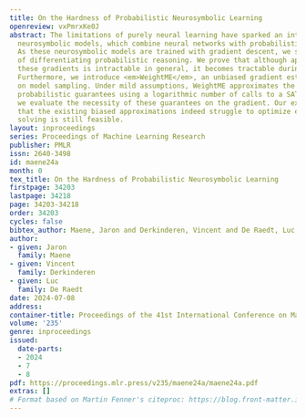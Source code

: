 ```yaml
---
title: On the Hardness of Probabilistic Neurosymbolic Learning
openreview: vxPmrxKe0J
abstract: The limitations of purely neural learning have sparked an interest in probabilistic
  neurosymbolic models, which combine neural networks with probabilistic logical reasoning.
  As these neurosymbolic models are trained with gradient descent, we study the complexity
  of differentiating probabilistic reasoning. We prove that although approximating
  these gradients is intractable in general, it becomes tractable during training.
  Furthermore, we introduce <em>WeightME</em>, an unbiased gradient estimator based
  on model sampling. Under mild assumptions, WeightME approximates the gradient with
  probabilistic guarantees using a logarithmic number of calls to a SAT solver. Lastly,
  we evaluate the necessity of these guarantees on the gradient. Our experiments indicate
  that the existing biased approximations indeed struggle to optimize even when exact
  solving is still feasible.
layout: inproceedings
series: Proceedings of Machine Learning Research
publisher: PMLR
issn: 2640-3498
id: maene24a
month: 0
tex_title: On the Hardness of Probabilistic Neurosymbolic Learning
firstpage: 34203
lastpage: 34218
page: 34203-34218
order: 34203
cycles: false
bibtex_author: Maene, Jaron and Derkinderen, Vincent and De Raedt, Luc
author:
- given: Jaron
  family: Maene
- given: Vincent
  family: Derkinderen
- given: Luc
  family: De Raedt
date: 2024-07-08
address:
container-title: Proceedings of the 41st International Conference on Machine Learning
volume: '235'
genre: inproceedings
issued:
  date-parts:
  - 2024
  - 7
  - 8
pdf: https://proceedings.mlr.press/v235/maene24a/maene24a.pdf
extras: []
# Format based on Martin Fenner's citeproc: https://blog.front-matter.io/posts/citeproc-yaml-for-bibliographies/
---
```

